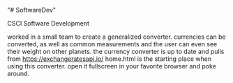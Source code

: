 "# SoftwareDev" 


CSCI Software Development

worked in a small team to create a generalized converter. 
currencies can be converted, as well as common measurements and the user can even see their weight on other planets.
the currency converter is up to date and pulls from https://exchangeratesapi.io/ 
home.html is the starting place when using this converter. open it fullscreen in your favorite browser and poke around.
 

